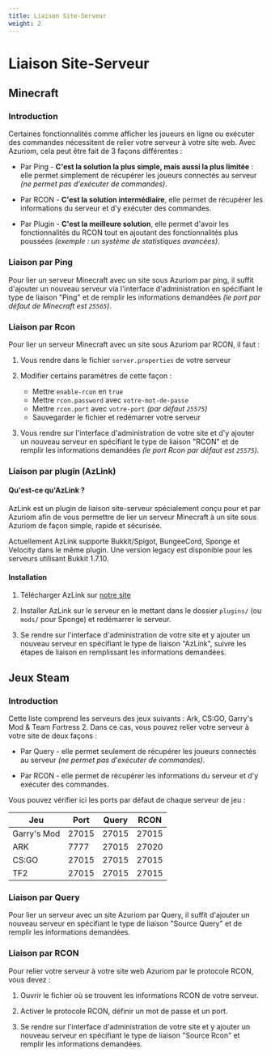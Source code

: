 ```yaml
---
title: Liaison Site-Serveur
weight: 2
---
```


# Liaison Site-Serveur

## Minecraft

### Introduction

Certaines fonctionnalités comme afficher les joueurs en
ligne ou exécuter des commandes nécessitent de relier votre serveur à votre
site web. Avec Azuriom, cela peut être fait de 3 façons différentes :

* Par Ping - **C'est la solution la plus simple, mais aussi la plus limitée** :
elle permet simplement de récupérer les joueurs connectés au serveur
_(ne permet pas d'exécuter de commandes)_.

* Par RCON - **C'est la solution intermédiaire**, elle permet de récupérer les informations 
du serveur et d'y exécuter des commandes.

* Par Plugin - **C'est la meilleure solution**, elle permet d'avoir les fonctionnalités du RCON
tout en ajoutant des fonctionnalités plus poussées _(exemple : un système de statistiques avancées)_.

### Liaison par Ping

Pour lier un serveur Minecraft avec un site sous Azuriom par ping, 
il suffit d'ajouter un nouveau serveur via l'interface d'administration en spécifiant le type de liaison "Ping"
et de remplir les informations demandées _(le port par défaut de Minecraft est `25565`)_.

### Liaison par Rcon

Pour lier un serveur Minecraft avec un site sous Azuriom par RCON, il faut :

1. Vous rendre dans le fichier `server.properties` de votre serveur

1. Modifier certains paramètres de cette façon :
    * Mettre `enable-rcon` en `true`
    * Mettre `rcon.password` avec `votre-mot-de-passe`
    * Mettre `rcon.port` avec `votre-port` _(par défaut `25575`)_
    * Sauvegarder le fichier et redémarrer votre serveur
   
1. Vous rendre sur l'interface d'administration de votre site et d'y ajouter un nouveau serveur en spécifiant le type de liaison "RCON"
et de remplir les informations demandées _(le port Rcon par défaut est `25575`)_.

### Liaison par plugin (AzLink)

#### Qu'est-ce qu'AzLink ?

AzLink est un plugin de liaison site-serveur spécialement conçu pour et par Azuriom 
afin de vous permettre de lier un serveur Minecraft à un site sous Azuriom de façon simple,
rapide et sécurisée.

Actuellement AzLink supporte Bukkit/Spigot, BungeeCord, Sponge et Velocity dans le même plugin.
Une version legacy est disponible pour les serveurs utilisant Bukkit 1.7.10.

#### Installation

1. Télécharger AzLink sur [notre site](https://azuriom.com/azlink)

1. Installer AzLink sur le serveur en le mettant dans le dossier `plugins/`
(ou `mods/` pour Sponge) et redémarrer le serveur.

1. Se rendre sur l'interface d'administration de votre site et y ajouter un nouveau serveur en spécifiant le type de liaison "AzLink", 
suivre les étapes de liaison en remplissant les informations demandées.

## Jeux Steam

### Introduction

Cette liste comprend les serveurs des jeux suivants : Ark, CS:GO, Garry's Mod & Team Fortress 2.
Dans ce cas, vous pouvez relier votre serveur à votre site de deux façons :

* Par Query - elle permet seulement de récupérer les joueurs connectés au serveur
_(ne permet pas d'exécuter de commandes)_.

* Par RCON - elle permet de récupérer les informations 
du serveur et d'y exécuter des commandes.

Vous pouvez vérifier ici les ports par défaut de chaque serveur de jeu :

| Jeu         | Port  | Query | RCON  |
|-------------|-------|-------|-------|
| Garry's Mod | 27015 | 27015 | 27015 |
| ARK         | 7777  | 27015 | 27020 |
| CS:GO       | 27015 | 27015 | 27015 |
| TF2         | 27015 | 27015 | 27015 |

### Liaison par Query

Pour lier un serveur avec un site Azuriom par Query, 
il suffit d'ajouter un nouveau serveur en spécifiant le type de liaison "Source Query"
et de remplir les informations demandées.

### Liaison par RCON

Pour relier votre serveur à votre site web Azuriom par le protocole RCON, vous devez :

1. Ouvrir le fichier où se trouvent les informations RCON de votre serveur.
   
1. Activer le protocole RCON, définir un mot de passe et un port.

1. Se rendre sur l'interface d'administration de votre site et y ajouter un nouveau serveur en spécifiant le type de liaison "Source Rcon"
et remplir les informations demandées.
